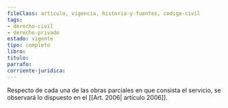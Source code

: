 ```yaml
---
fileClass: articulo, vigencia, historia-y-fuentes, codigo-civil
tags:
- derecho-civil
- derecho-privado
estado: vigente
tipo: completo
libro:
titulo:
parrafo:
corriente-juridica:
---
```

Respecto de cada una de las obras parciales en que consista el servicio, se observará lo dispuesto en el [[Art. 2006| artículo 2006]].